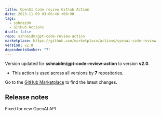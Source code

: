 ```yaml
---
title: OpenAI Code review Github Action
date: 2023-11-09 03:06:46 +00:00
tags:
  - sshnaidm
  - GitHub Actions
draft: false
repo: sshnaidm/gpt-code-review-action
marketplace: https://github.com/marketplace/actions/openai-code-review-github-action
version: v2.0
dependentsNumber: "7"
---
```



Version updated for **sshnaidm/gpt-code-review-action** to version **v2.0**.
- This action is used across all versions by **7** repositories.

Go to the [GitHub Marketplace](https://github.com/marketplace/actions/openai-code-review-github-action) to find the latest changes.

## Release notes

Fixed for new OpenAI API
